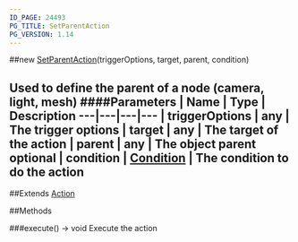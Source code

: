 ```yaml
---
ID_PAGE: 24493
PG_TITLE: SetParentAction
PG_VERSION: 1.14
---
```

##new [SetParentAction](/classes/SetParentAction)(triggerOptions, target, parent, condition)

Used to define the parent of a node (camera, light, mesh)
####Parameters
 | Name | Type | Description
---|---|---|---
 | triggerOptions | any | The trigger options
 | target | any | The target of the action
 | parent | any | The object parent
optional | condition | [Condition](/classes/Condition) | The condition to do the action
---

##Extends [Action](/classes/Action)


##Methods

###execute() &rarr; void
Execute the action

